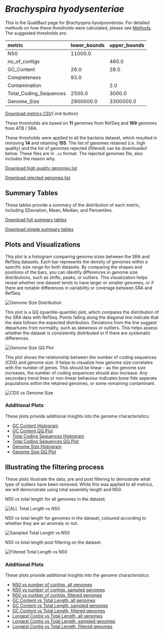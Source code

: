 # *Brachyspira hyodysenteriae*

This is the QualiBact page for *Brachyspira hyodysenteriae*. For detailed methods on how these thresholds were calculated, please see [Methods](../../methods.md).
The suggested thresholds are: 

| metric                 | lower_bounds   | upper_bounds   |
|:-----------------------|:---------------|:---------------|
| N50                    | 11000.0        |                |
| no_of_contigs          |                | 460.0          |
| GC_Content             | 26.0           | 28.0           |
| Completeness           | 93.0           |                |
| Contamination          |                | 2.0            |
| Total_Coding_Sequences | 2500.0         | 3000.0         |
| Genome_Size            | 2900000.0      | 3300000.0      |

[Download metrics CSV](Brachyspira_hyodysenteriae_metrics.csv){.md-button}


These thresholds are based on **11** genomes from RefSeq and **169** genomes from ATB / SRA.

These thresholds were applied to all the bacteria dataset, which resulted in removing **14** and retaining **155**.
The list of genomes retained (i.e. high quality) and the list of genomes rejected (filtered) can be downloaded below. These files are in `.xz` format. The rejected genomes file, also includes the reason why.

[Download high quality genomes list](Brachyspira_hyodysenteriae_high_quality_genomes.csv.xz)


[Download rejected genomes list](Brachyspira_hyodysenteriae_filtered_out_genomes.csv.xz)



## Summary Tables
These tables provide a summary of the distribution of each metric, including SDeviation, Mean, Median, and Percentiles.

[Download full summary tables](summary.csv)

[Download simple summary tables](selected_summary.csv)

## Plots and Visualizations

This plot is a histogram comparing genome sizes between the SRA and RefSeq datasets. Each bar represents the density of genomes within a specific size range for both datasets. By comparing the shapes and positions of the bars, you can identify differences in genome size distributions, such as shifts, peaks, or outliers. This visualization helps reveal whether one dataset tends to have larger or smaller genomes, or if there are notable differences in variability or coverage between SRA and RefSeq.

![Genome Size Distribution](Genome_Size_refseq_histogram_kde.png)

This plot is a QQ (quantile-quantile) plot, which compares the distribution of the SRA data with RefSeq. Points falling along the diagonal line indicate that the data follows the expected distribution. Deviations from the line suggest departures from normality, such as skewness or outliers. This helps assess whether the dataset is consistently distributed or if there are systematic differences.

![Genome Size QQ Plot](Genome_Size_refseq_qqplot.png)

This plot shows the relationship between the number of coding sequences (CDS) and genome size. It helps to visualize how genome size correlates with the number of genes. This should be linear - as the genome size increases, the number of coding sequences should also increase. Any secondary trend lines or non-linear behaviour indicates bone fide seperate populations within the retained genomes, or some remaining contaminant. 

![CDS vs Genome Size](Brachyspira_hyodysenteriae_CDS_vs_Genome_Size.png)

### Additional Plots

These plots provide additional insights into the genome characteristics:

- [GC Content Histogram](GC_Content_refseq_histogram_kde.png)
- [GC Content QQ Plot](GC_Content_refseq_qqplot.png)
- [Total Coding Sequences Histogram](Total_Coding_Sequences_refseq_histogram_kde.png)
- [Total Coding Sequences QQ Plot](Total_Coding_Sequences_refseq_qqplot.png)
- [Genome Size Histogram](Genome_Size_refseq_histogram_kde.png)
- [Genome Size QQ Plot](Genome_Size_refseq_qqplot.png)
## Illustrating the filtering process
These plots illustrate the data, pre and post filtering to demostrate what type of outliers have been removed. While this was applied to all metrics, we will demonstrate using total assembly length and N50.

N50 vs total length for all genomes in the dataset.

![ALL Total Length vs N50](Brachyspira_hyodysenteriae_all_total_length_N50.png)

N50 vs total length for genomes in the dataset, coloured according to whether they are an anomaly or not.

![Sampled Total Length vs N50](Brachyspira_hyodysenteriae_sample_total_length_N50.png)

N50 vs total length post filtering on the dataset.

![Filtered Total Length vs N50](Brachyspira_hyodysenteriae_filt_total_length_N50.png)

### Additional Plots

These plots provide additional insights into the genome characteristics:

- [N50 vs number of contigs, all genomes](Brachyspira_hyodysenteriae_all_N50_number.png)
- [N50 vs number of contigs, sampled genomes](Brachyspira_hyodysenteriae_sample_N50_number.png)
- [N50 vs number of contigs, filtered genomes](Brachyspira_hyodysenteriae_filt_N50_number.png)
- [GC Content vs Total Length, all genomes](Brachyspira_hyodysenteriae_all_total_length_GC_Content.png)
- [GC Content vs Total Length, sampled genomes](Brachyspira_hyodysenteriae_sample_total_length_GC_Content.png)
- [GC Content vs Total Length, filtered genomes](Brachyspira_hyodysenteriae_filt_total_length_GC_Content.png)
- [Longest Contig vs Total Length, all genomes](Brachyspira_hyodysenteriae_all_total_length_longest.png)
- [Longest Contig vs Total Length, sampled genomes](Brachyspira_hyodysenteriae_sample_total_length_longest.png)
- [Longest Contig vs Total Length, filtered genomes](Brachyspira_hyodysenteriae_filt_total_length_longest.png)

